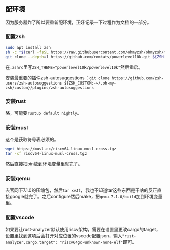 ## 配环境
因为服务器炸了所以要重新配环境，正好记录一下过程作为文档的一部分。

### 配置zsh
``` bash
sudo apt install zsh
sh -c "$(curl -fsSL https://raw.githubusercontent.com/ohmyzsh/ohmyzsh/master/tools/install.sh)"
git clone --depth=1 https://github.com/romkatv/powerlevel10k.git ${ZSH_CUSTOM:-$HOME/.oh-my-zsh/custom}/themes/powerlevel10k
```

在`.zshrc`里写`ZSH_THEME="powerlevel10k/powerlevel10k"`然后重启。

安装最重要的插件zsh-autosuggestions：`git clone https://github.com/zsh-users/zsh-autosuggestions ${ZSH_CUSTOM:-~/.oh-my-zsh/custom}/plugins/zsh-autosuggestions`

### 安装rust
略，可能要`rustup default nightly`。

### 安装musl
这个是获取符号表必须的。
``` bash
wget https://musl.cc/riscv64-linux-musl-cross.tgz
tar -xf riscv64-linux-musl-cross.tgz
```
然后直接把bin放到环境变量里就完了。

### 安装qemu
去官网下7.1.0的压缩包，然后`tar xvJf`，我也不知道tar这些东西是干啥的反正直接google就完了。之后configure然后make，把`qemu-7.1.0/build`加到环境变量里。

### 配置vscode
如果要让rust-analyzer默认使用riscv架构，需要在设置里更改cargo的target，设置里找到这项后会打开对应位置的vscode配置json，输入`"rust-analyzer.cargo.target": "riscv64gc-unknown-none-elf"`即可。
